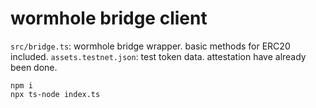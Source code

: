 # wormhole bridge client

`src/bridge.ts`: wormhole bridge wrapper. basic methods for ERC20 included.
`assets.testnet.json`: test token data. attestation have already been done.

```
npm i
npx ts-node index.ts
```
